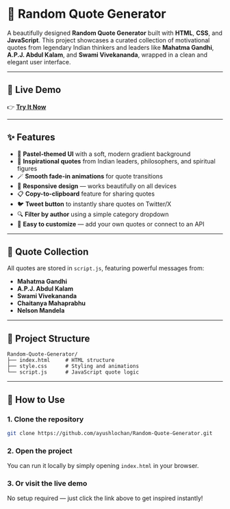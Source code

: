 # 🌟 Random Quote Generator

A beautifully designed **Random Quote Generator** built with **HTML**, **CSS**, and **JavaScript**. This project showcases a curated collection of motivational quotes from legendary Indian thinkers and leaders like **Mahatma Gandhi**, **A.P.J. Abdul Kalam**, and **Swami Vivekananda**, wrapped in a clean and elegant user interface.

---

## 🔗 Live Demo

👉 [**Try It Now**](https://ayushlochan.github.io/Random-Quote-Generator/)

---

## ✨ Features

* 🎨 **Pastel-themed UI** with a soft, modern gradient background
* 💬 **Inspirational quotes** from Indian leaders, philosophers, and spiritual figures
* 🪄 **Smooth fade-in animations** for quote transitions
* 📱 **Responsive design** — works beautifully on all devices
* 📋 **Copy-to-clipboard** feature for sharing quotes
* 🐦 **Tweet button** to instantly share quotes on Twitter/X
* 🔍 **Filter by author** using a simple category dropdown
* 🔧 **Easy to customize** — add your own quotes or connect to an API

---

## 🧠 Quote Collection

All quotes are stored in `script.js`, featuring powerful messages from:

* **Mahatma Gandhi**
* **A.P.J. Abdul Kalam**
* **Swami Vivekananda**
* **Chaitanya Mahaprabhu**
* **Nelson Mandela**

---

## 📁 Project Structure

```
Random-Quote-Generator/
├── index.html     # HTML structure
├── style.css      # Styling and animations
└── script.js      # JavaScript quote logic
```

---

## 🚀 How to Use

### 1. Clone the repository

```bash
git clone https://github.com/ayushlochan/Random-Quote-Generator.git
```

### 2. Open the project

You can run it locally by simply opening `index.html` in your browser.

### 3. Or visit the live demo

No setup required — just click the link above to get inspired instantly!
